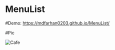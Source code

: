 # MenuList


#Demo:  https://mdfarhan0203.github.io/MenuList/


#Pic

![Cafe](https://user-images.githubusercontent.com/50393822/220069150-fb4ea1e8-0e80-47d9-82ac-830b6a52cdb7.jpg)
